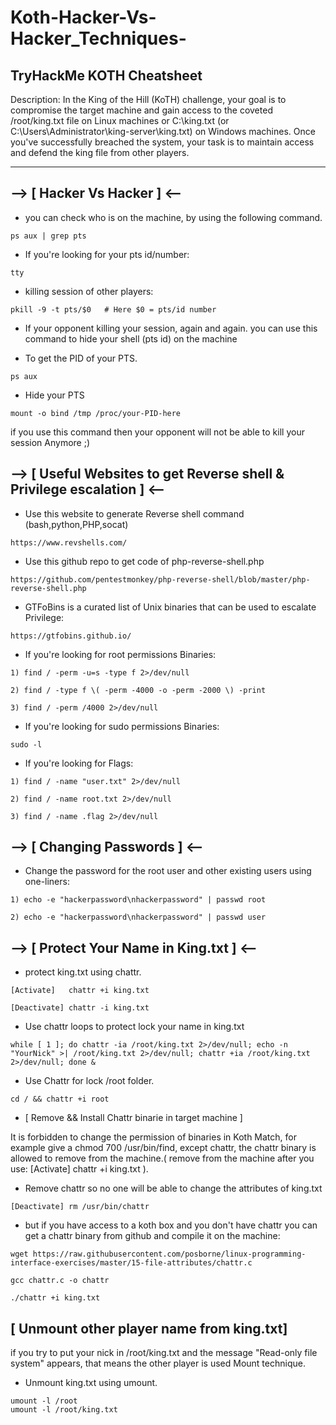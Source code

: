 # Koth-Hacker-Vs-Hacker_Techniques-
TryHackMe KOTH Cheatsheet  
-----------------------------  
Description:
In the King of the Hill (KoTH) challenge, your goal is to compromise the target machine and gain access to the coveted /root/king.txt file on Linux machines or C:\king.txt (or C:\Users\Administrator\king-server\king.txt) on Windows machines. Once you've successfully breached the system, your task is to maintain access and defend the king file from other players.

-----------------------------  



## --> [ Hacker Vs Hacker ] <--
 
- you can check who is on the machine, by using the following command. 
```
ps aux | grep pts
```
- If you're looking for your pts id/number: 
```
tty
```
- killing session of other players:
```
pkill -9 -t pts/$0   # Here $0 = pts/id number
```


- If your opponent killing your session, again and again. you can use this command to hide your shell (pts id) on the machine

- To get the PID of your PTS. 

```
ps aux 
```
- Hide your PTS
```
mount -o bind /tmp /proc/your-PID-here
```
if you use this command then your opponent will not be able to kill your session Anymore ;) 

## --> [ Useful Websites to get Reverse shell & Privilege escalation ] <--


- Use this website to generate Reverse shell command (bash,python,PHP,socat)
```
https://www.revshells.com/ 
```
- Use this github repo to get code of php-reverse-shell.php 
```
https://github.com/pentestmonkey/php-reverse-shell/blob/master/php-reverse-shell.php 
```
- GTFoBins is a curated list of Unix binaries that can be used to escalate Privilege:
``` 
https://gtfobins.github.io/ 
```


- If you're looking for root permissions Binaries:
```
1) find / -perm -u=s -type f 2>/dev/null
```
```
2) find / -type f \( -perm -4000 -o -perm -2000 \) -print 
```
```
3) find / -perm /4000 2>/dev/null
```
- If you're looking for sudo permissions Binaries:
```
sudo -l 
```
- If you're looking for Flags:
```
1) find / -name "user.txt" 2>/dev/null
```
```
2) find / -name root.txt 2>/dev/null 
```
```
3) find / -name .flag 2>/dev/null
```

## --> [ Changing Passwords ] <--

- Change the password for the root user and other existing users using one-liners:

```
1) echo -e "hackerpassword\nhackerpassword" | passwd root
```
```
2) echo -e "hackerpassword\nhackerpassword" | passwd user 
```

## --> [ Protect Your Name in King.txt ] <--  

- protect king.txt using chattr.

```
[Activate]   chattr +i king.txt 

```

```
[Deactivate] chattr -i king.txt 

```

- Use chattr loops to protect  lock your name in king.txt

```
while [ 1 ]; do chattr -ia /root/king.txt 2>/dev/null; echo -n "YourNick" >| /root/king.txt 2>/dev/null; chattr +ia /root/king.txt 2>/dev/null; done &  

```
- Use Chattr for lock /root folder.
```
cd / && chattr +i root
```
- [ Remove && Install Chattr binarie in target machine ]

It is forbidden to change the permission of binaries in Koth Match, for example give a chmod 700 /usr/bin/find, except chattr, the chattr binary is allowed to remove from the machine.( remove from the machine after you use: [Activate] chattr +i king.txt ). 
 
- Remove chattr so no one will be able to change the attributes of king.txt 
```
[Deactivate] rm /usr/bin/chattr
```
- but if you have access to a koth box and you don't have chattr you can get a chattr binary from github and compile it on the machine:
```
wget https://raw.githubusercontent.com/posborne/linux-programming-interface-exercises/master/15-file-attributes/chattr.c 
```
```
gcc chattr.c -o chattr 
```
```
./chattr +i king.txt 
```

## [ Unmount other player name from king.txt]

if you try to put your nick  in /root/king.txt and the message "Read-only file system" appears, that means the other player is used Mount technique. 

- Unmount king.txt using umount.
```
umount -l /root
umount -l /root/king.txt 
```
 


